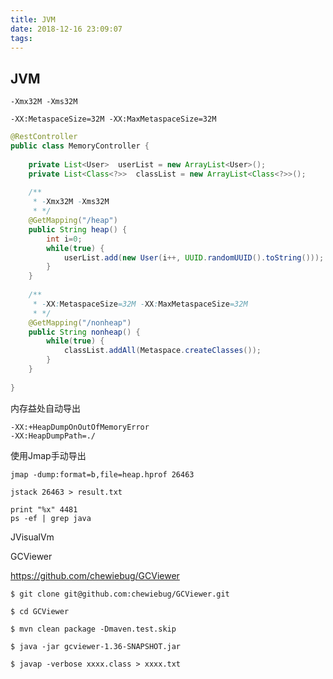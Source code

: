 ```yaml
---
title: JVM
date: 2018-12-16 23:09:07
tags:
---
```


## JVM

```
-Xmx32M -Xms32M

-XX:MetaspaceSize=32M -XX:MaxMetaspaceSize=32M
```

```java
@RestController
public class MemoryController {
	
	private List<User>  userList = new ArrayList<User>();
	private List<Class<?>>  classList = new ArrayList<Class<?>>();
	
	/**
	 * -Xmx32M -Xms32M
	 * */
	@GetMapping("/heap")
	public String heap() {
		int i=0;
		while(true) {
			userList.add(new User(i++, UUID.randomUUID().toString()));
		}
	}
	
	/**
	 * -XX:MetaspaceSize=32M -XX:MaxMetaspaceSize=32M
	 * */
	@GetMapping("/nonheap")
	public String nonheap() {
		while(true) {
			classList.addAll(Metaspace.createClasses());
		}
	}
	
}
```

内存益处自动导出

```
-XX:+HeapDumpOnOutOfMemoryError
-XX:HeapDumpPath=./
```

使用Jmap手动导出

```
jmap -dump:format=b,file=heap.hprof 26463

jstack 26463 > result.txt
```

```
print "%x" 4481
ps -ef | grep java
```

JVisualVm



GCViewer

https://github.com/chewiebug/GCViewer

```shell
$ git clone git@github.com:chewiebug/GCViewer.git

$ cd GCViewer

$ mvn clean package -Dmaven.test.skip

$ java -jar gcviewer-1.36-SNAPSHOT.jar 
```



```shell
$ javap -verbose xxxx.class > xxxx.txt
```





